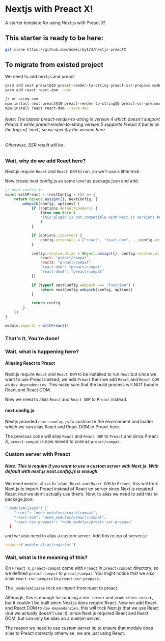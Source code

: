 # Nextjs with Preact X!
A starter template for using Next.js with Preact X!

## This starter is ready to be here:
```bash
git clone https://github.com/aomkirby123/nextjs-preactX
```

## To migrate from existed project
We need to add next.js and preact

```bash
yarn add next preact@10 preact-render-to-string preact-ssr-prepass module-alias
yarn add react react-dom --dev

// or using npm
npm install next preact@10 preact-render-to-string@5 preact-ssr-prepass module-alias
npm-install react react-dom --save-dev
```
###### Note: The lastest preact-render-to-string is version 4 which doesn't support Preact X while preact-render-to-string version 5 supports Preact X but is on the tags of 'next', so we specifiy the version here.
###### Otherwise, SSR result will be <undefined>.

### Wait, why do we add React here?
Next.js require `React` and `React DOM` to run, so we'll use a little trick.

Now create next.config.js as same level as package.json and add:
```javascript
// next.config.js
const withPreact = (nextConfig = {}) => {
	return Object.assign({}, nextConfig, {
		webpack(config, options) {
			if (!options.defaultLoaders) {
				throw new Error(
				"This plugin is not compatible with Next.js versions below 5.0.0 https://err.sh/next-plugins/upgrade"
				)
			}

			if (options.isServer) {
				config.externals = ["react", "react-dom", ...config.externals]
			}

			config.resolve.alias = Object.assign({}, config.resolve.alias, {
				react: "preact/compat",
				react$: "preact/compat",
				"react-dom": "preact/compat",
				"react-dom$": "preact/compat"
			})

			if (typeof nextConfig.webpack === "function") {
				return nextConfig.webpack(config, options)
			}

			return config
		}
	})
}

module.exports = withPreact()
```
    
### That's it, You're done!

### Wait, what is happening here?
  
#### Aliasing React to Preact
Next.js require `React` and `React DOM` to be installed to run `Next` but since we want to use Preact instead, we add `Preact` then we add `React` and `React DOM` as `dev dependencies`.
This make sure that the build process will NOT bundle React and React DOM.
  
Now we need to alias `React` and `React DOM` to `Preact` instead.
  
#### next.config.js
Nextjs provided `next.config.js` to customize the environment and loader which we can alias React and React DOM to Preact here.
  
The previous code will alias `React` and `React DOM` to `Preact` and since Preact X, `preact-compat` is now moved to core as `preact/compat`.
  
### Custom server with Preact
##### Note: This is require if you want to use a custom server with Next.js. With default with next.js next.config.js is enough.
We need `module-alias` to 'alias' `React` and `React DOM` to `Preact`, this will trick Next.js to import Preact instead of React on server since Next.js required React (but we don't actually use them).
Now, to alias we need to add this to package.json:
```bash
"_moduleAliases": {
    "react": "node_modules/preact/compat",
    "react-dom": "node_modules/preact/compat",
    "react-ssr-prepass": "node_modules/preact-ssr-prepass"
  }
```
and we also need to alias a custom server. Add this to top of server.js:
```javascript
require('module-alias/register')
```

### Wait, what is the meaning of this?
On `Preact X`, `preact-compat` come with `Preact` in `preact/compat` directory, so we defined `preact-compat` to `preact/compat`.
You might notice that we also alias `react-ssr-prepass` to `preact-ssr-prepass`.

The `_moduleAliases` trick an import from react to preact.

Although, this is enough for running a `dev server` and `production server`, but it couldn't be built since Next.js does require React.
Now we add React and React DOM to `dev-dependencies`, this will trick Next.js that we use React (but we actually doesn't use it), since Next.js required React and React DOM, but can only be alias on a custom server.

The reason we need to use custom server is: to ensure that module does alias to Preact correctly otherwise, we are just using React.